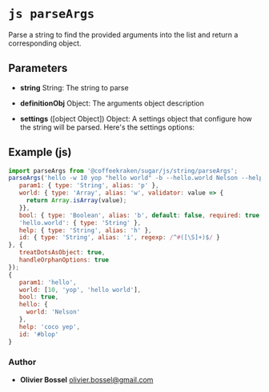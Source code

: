 


<!-- @namespace    sugar.js.cli -->
<!-- @name    parseArgs -->

# ```js parseArgs ```


Parse a string to find the provided arguments into the list and return a corresponding object.

## Parameters

- **string**  String: The string to parse

- **definitionObj**  Object: The arguments object description

- **settings** ([object Object]) Object: A settings object that configure how the string will be parsed. Here's the settings options:



## Example (js)

```js
import parseArgs from '@coffeekraken/sugar/js/string/parseArgs';
parseArgs('hello -w 10 yop "hello world" -b --hello.world Nelson --help "coco yep" #blop', {
   param1: { type: 'String', alias: 'p' },
   world: { type: 'Array', alias: 'w', validator: value => {
     return Array.isArray(value);
   }},
   bool: { type: 'Boolean', alias: 'b', default: false, required: true },
   'hello.world': { type: 'String' },
   help: { type: 'String', alias: 'h' },
   id: { type: 'String', alias: 'i', regexp: /^#([\S]+)$/ }
}, {
   treatDotsAsObject: true,
   handleOrphanOptions: true
});
{
   param1: 'hello',
   world: [10, 'yop', 'hello world'],
   bool: true,
   hello: {
     world: 'Nelson'
   },
   help: 'coco yep',
   id: '#blop'
}
```


### Author
- **Olivier Bossel** <a href="mailto:olivier.bossel@gmail.com">olivier.bossel@gmail.com</a> 



